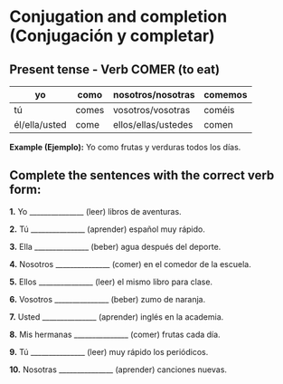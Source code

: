 # Conjugation and completion (Conjugación y completar)

## Present tense - Verb COMER (to eat)

| yo            | como  | nosotros/nosotras   | comemos |
| ------------- | ----- | ------------------- | ------- |
| tú            | comes | vosotros/vosotras   | coméis  |
| él/ella/usted | come  | ellos/ellas/ustedes | comen   |

**Example (Ejemplo):** Yo como frutas y verduras todos los días.

## Complete the sentences with the correct verb form:

**1.** Yo _______________ (leer) libros de aventuras.

**2.** Tú _______________ (aprender) español muy rápido.

**3.** Ella _______________ (beber) agua después del deporte.

**4.** Nosotros _______________ (comer) en el comedor de la escuela.

**5.** Ellos _______________ (leer) el mismo libro para clase.

**6.** Vosotros _______________ (beber) zumo de naranja.

**7.** Usted _______________ (aprender) inglés en la academia.

**8.** Mis hermanas _______________ (comer) frutas cada día.

**9.** Tú _______________ (leer) muy rápido los periódicos.

**10.** Nosotras _______________ (aprender) canciones nuevas.